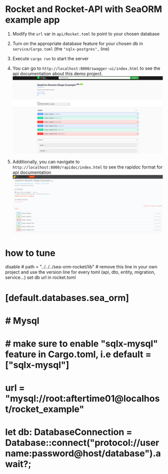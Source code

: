 # Rocket and Rocket-API with SeaORM example app

1. Modify the `url` var in `api/Rocket.toml` to point to your chosen database

1. Turn on the appropriate database feature for your chosen db in `service/Cargo.toml` (the `"sqlx-postgres",` line)

1. Execute `cargo run` to start the server

1. You can go to ```http://localhost:8000/swagger-ui/index.html``` to see the api documentation about this demo project.
   ![swagger](swagger.png)
1. Additionally, you can navigate to ```http://localhost:8000/rapidoc/index.html``` to see the rapidoc format for api documentation 
   ![rapidoc](rapidoc.png)

# how to tune
disable # path = "../../../sea-orm-rocket/lib" # remove this line in your own project and use the version line for every toml (api, dto, entity, migration, service...)
set db url in rocket.toml
# [default.databases.sea_orm]
# # Mysql
# # make sure to enable "sqlx-mysql" feature in Cargo.toml, i.e default = ["sqlx-mysql"]
# url = "mysql://root:aftertime01@localhost/rocket_example"
# let db: DatabaseConnection = Database::connect("protocol://username:password@host/database").await?;
